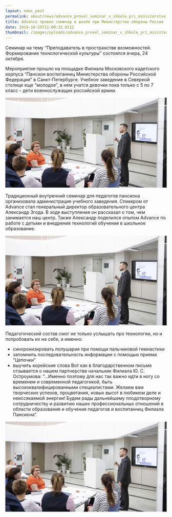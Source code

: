 ```yaml
---
layout: news_post
permalink: about/news/advance_provel_seminar_v_shkole_pri_ministerstve_oborony_rossii/index.html
title: Advance провел семинар в школе при Министерстве обороны России
date: 2019-10-25T11:00:32.811Z
thumbnail: /images/uploads/advance_provel_seminar_v_shkole_pri_ministerstve_oborony_rossii-01.jpg
---
```

Семинар на тему “Преподаватель в пространстве возможностей. Формирование технологической культуры” состоялся вчера, 24 октября.

Мероприятие прошло на площадке Филиала Московского кадетского корпуса “Пансион воспитанниц Министерства обороны Российской Федерации” в Санкт-Петербурге. Учебное заведение в Северной столице еще “молодое”, в нем учатся девочки пока только с 5 по 7 класс – дети военнослужащих российской армии.

![](/images/uploads/advance_provel_seminar_v_shkole_pri_ministerstve_oborony_rossii-02.jpg)

Традиционный внутренний семинар для педагогов пансиона организовала администрация учебного заведения. Спикером от Advance стал генеральный директор образовательного центра Александр Згода. В ходе выступления он рассказал о том, чем занимается наш центр. Также Александр поделился опытом Advance по работе с детьми и внедрения технологий обучения в школьное образование.

![](/images/uploads/advance_provel_seminar_v_shkole_pri_ministerstve_oborony_rossii-02.jpg)

Педагогический состав смог не только услышать про технологии, но и попробовать их на себе, а именно:

-  синхронизировать полушария при помощи пальчиковой гимнастики
-  запомнить последовательность информации с помощью приема “Цепочки”
-  выучить корейские слова
Вот как в благодарственном письме отзывается о нашем партнерстве начальник Филиала Ю. С. Остроумова: “...Именно поэтому для нас так важно идти в ногу со временем и современной педагогикой, быть высококвалифицированными специалистами. Желаем вам творческих успехов, процветания, новых высот в любимом деле и неиссякаемой энергии! Будем рады дальнейшему плодотворному сотрудничеству и развитию наших профессиональных отношений в области образования и обучения педагогов и воспитанниц Филиала Пансиона”.

![](/images/uploads/advance_provel_seminar_v_shkole_pri_ministerstve_oborony_rossii-02.jpg)